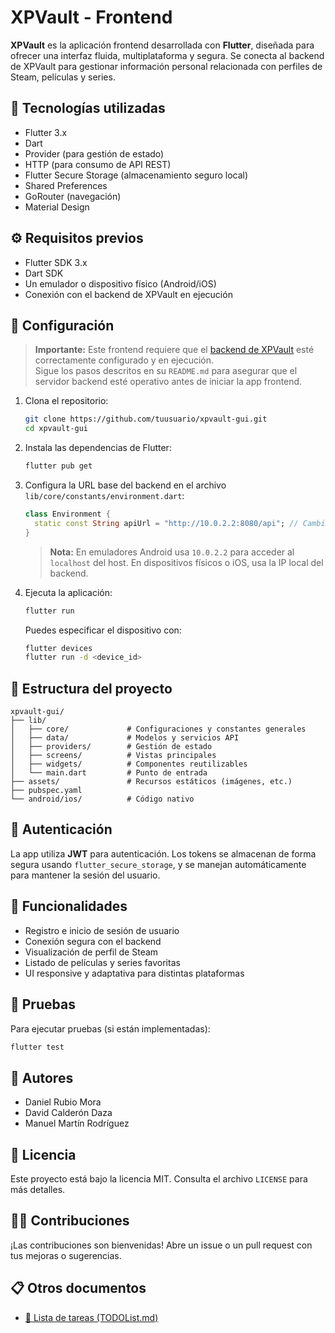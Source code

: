 # XPVault - Frontend

**XPVault** es la aplicación frontend desarrollada con **Flutter**, diseñada para ofrecer una interfaz fluida, multiplataforma y segura. Se conecta al backend de XPVault para gestionar información personal relacionada con perfiles de Steam, películas y series.

## 🚀 Tecnologías utilizadas

- Flutter 3.x
- Dart
- Provider (para gestión de estado)
- HTTP (para consumo de API REST)
- Flutter Secure Storage (almacenamiento seguro local)
- Shared Preferences
- GoRouter (navegación)
- Material Design

## ⚙️ Requisitos previos

- Flutter SDK 3.x
- Dart SDK
- Un emulador o dispositivo físico (Android/iOS)
- Conexión con el backend de XPVault en ejecución

## 🔧 Configuración

> **Importante:** Este frontend requiere que el [backend de XPVault](https://github.com/danirumo30/xpvault) esté correctamente configurado y en ejecución.  
> Sigue los pasos descritos en su `README.md` para asegurar que el servidor backend esté operativo antes de iniciar la app frontend.


1. Clona el repositorio:

   ```bash
   git clone https://github.com/tuusuario/xpvault-gui.git
   cd xpvault-gui
   ```

2. Instala las dependencias de Flutter:

   ```bash
   flutter pub get
   ```

3. Configura la URL base del backend en el archivo `lib/core/constants/environment.dart`:

   ```dart
   class Environment {
     static const String apiUrl = "http://10.0.2.2:8080/api"; // Cambia por tu IP si es necesario
   }
   ```

   > **Nota:** En emuladores Android usa `10.0.2.2` para acceder al `localhost` del host. En dispositivos físicos o iOS, usa la IP local del backend.

4. Ejecuta la aplicación:

   ```bash
   flutter run
   ```

   Puedes especificar el dispositivo con:

   ```bash
   flutter devices
   flutter run -d <device_id>
   ```

## 📁 Estructura del proyecto

```
xpvault-gui/
├── lib/
│   ├── core/             # Configuraciones y constantes generales
│   ├── data/             # Modelos y servicios API
│   ├── providers/        # Gestión de estado
│   ├── screens/          # Vistas principales
│   ├── widgets/          # Componentes reutilizables
│   └── main.dart         # Punto de entrada
├── assets/               # Recursos estáticos (imágenes, etc.)
├── pubspec.yaml
└── android/ios/          # Código nativo
```

## 🔐 Autenticación

La app utiliza **JWT** para autenticación. Los tokens se almacenan de forma segura usando `flutter_secure_storage`, y se manejan automáticamente para mantener la sesión del usuario.

## 📲 Funcionalidades

- Registro e inicio de sesión de usuario
- Conexión segura con el backend
- Visualización de perfil de Steam
- Listado de películas y series favoritas
- UI responsive y adaptativa para distintas plataformas

## 🧪 Pruebas

Para ejecutar pruebas (si están implementadas):

```bash
flutter test
```

## 👥 Autores

- Daniel Rubio Mora  
- David Calderón Daza  
- Manuel Martín Rodríguez

## 📄 Licencia

Este proyecto está bajo la licencia MIT. Consulta el archivo `LICENSE` para más detalles.

## 🙋‍♀️ Contribuciones

¡Las contribuciones son bienvenidas! Abre un issue o un pull request con tus mejoras o sugerencias.

## 📋 Otros documentos

- [📝 Lista de tareas (TODOList.md)](TODOList.md)

